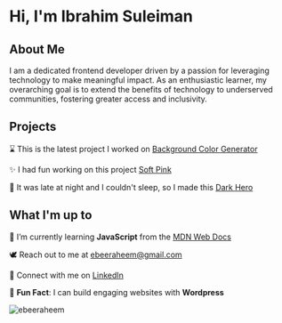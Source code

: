# Hi, I'm Ibrahim Suleiman


## About Me

I am a dedicated frontend developer driven by a passion for leveraging technology to make meaningful impact. As an enthusiastic learner, my overarching goal is to extend the benefits of technology to underserved communities, fostering greater access and inclusivity.

## Projects

⌛ This is the latest project I worked on [Background Color Generator](https://background-color-generator-mu.vercel.app/)

✨ I had fun working on this project [Soft Pink](https://soft-pink.vercel.app/)

🌚 It was late at night and I couldn't sleep, so I made this [Dark Hero](https://ebeeraheem.github.io/dark-hero/)

## What I'm up to

📖 I’m currently learning **JavaScript** from the [MDN Web Docs](https://developer.mozilla.org/en-US/docs/Learn/JavaScript)

🕊️ Reach out to me at [ebeeraheem@gmail.com](mailto:ebeeraheem@gmail.com)

💼 Connect with me on [LinkedIn](https://linkedin.com/in/ebeesule)

🌟 **Fun Fact**: I can build engaging websites with **Wordpress**


<p><img align="center" src="https://github-readme-stats.vercel.app/api/top-langs?username=ebeeraheem&show_icons=true&theme=dark&title_color=f0f0f0&text_color=f0f0f0&bg_color=052248&locale=en&layout=compact" alt="ebeeraheem" /></p>
